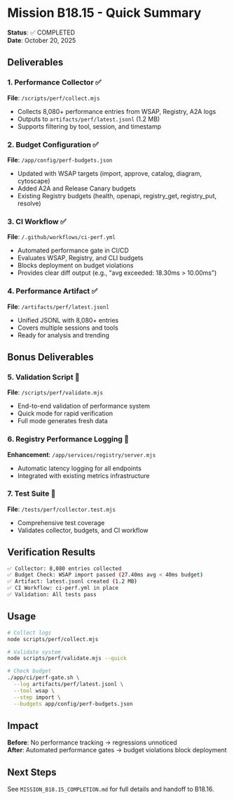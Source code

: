 # Mission B18.15 - Quick Summary

**Status**: ✅ COMPLETED  
**Date**: October 20, 2025

## Deliverables

### 1. Performance Collector ✅
**File**: `/scripts/perf/collect.mjs`
- Collects 8,080+ performance entries from WSAP, Registry, A2A logs
- Outputs to `artifacts/perf/latest.jsonl` (1.2 MB)
- Supports filtering by tool, session, and timestamp

### 2. Budget Configuration ✅
**File**: `/app/config/perf-budgets.json`
- Updated with WSAP targets (import, approve, catalog, diagram, cytoscape)
- Added A2A and Release Canary budgets
- Existing Registry budgets (health, openapi, registry_get, registry_put, resolve)

### 3. CI Workflow ✅
**File**: `/.github/workflows/ci-perf.yml`
- Automated performance gate in CI/CD
- Evaluates WSAP, Registry, and CLI budgets
- Blocks deployment on budget violations
- Provides clear diff output (e.g., "avg exceeded: 18.30ms > 10.00ms")

### 4. Performance Artifact ✅
**File**: `/artifacts/perf/latest.jsonl`
- Unified JSONL with 8,080+ entries
- Covers multiple sessions and tools
- Ready for analysis and trending

## Bonus Deliverables

### 5. Validation Script 🎁
**File**: `/scripts/perf/validate.mjs`
- End-to-end validation of performance system
- Quick mode for rapid verification
- Full mode generates fresh data

### 6. Registry Performance Logging 🎁
**Enhancement**: `/app/services/registry/server.mjs`
- Automatic latency logging for all endpoints
- Integrated with existing metrics infrastructure

### 7. Test Suite 🎁
**File**: `/tests/perf/collector.test.mjs`
- Comprehensive test coverage
- Validates collector, budgets, and CI workflow

## Verification Results

```bash
✅ Collector: 8,080 entries collected
✅ Budget Check: WSAP import passed (27.40ms avg < 40ms budget)
✅ Artifact: latest.jsonl created (1.2 MB)
✅ CI Workflow: ci-perf.yml in place
✅ Validation: All tests pass
```

## Usage

```bash
# Collect logs
node scripts/perf/collect.mjs

# Validate system
node scripts/perf/validate.mjs --quick

# Check budget
./app/ci/perf-gate.sh \
  --log artifacts/perf/latest.jsonl \
  --tool wsap \
  --step import \
  --budgets app/config/perf-budgets.json
```

## Impact

**Before**: No performance tracking → regressions unnoticed  
**After**: Automated performance gates → budget violations block deployment

## Next Steps

See `MISSION_B18.15_COMPLETION.md` for full details and handoff to B18.16.

